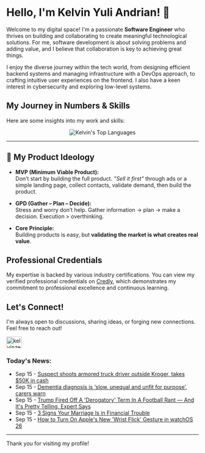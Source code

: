 # Hello, I'm Kelvin Yuli Andrian! 👋

Welcome to my digital space! I'm a passionate **Software Engineer** who thrives on building and collaborating to create meaningful technological solutions. For me, software development is about solving problems and adding value, and I believe that collaboration is key to achieving great things.

I enjoy the diverse journey within the tech world, from designing efficient backend systems and managing infrastructure with a DevOps approach, to crafting intuitive user experiences on the frontend. I also have a keen interest in cybersecurity and exploring low-level systems.

## My Journey in Numbers & Skills

Here are some insights into my work and skills:

<p align="center">
  <img src="https://github-readme-stats.vercel.app/api/top-langs/?username=kelvinzer0&layout=compact&theme=radical" alt="Kelvin's Top Languages" />
</p>

---

## 🚀 My Product Ideology

- **MVP (Minimum Viable Product):**  
  Don’t start by building the full product. *"Sell it first"* through ads or a simple landing page, collect contacts, validate demand, then build the product.

- **GPD (Gather – Plan – Decide):**  
  Stress and worry don’t help. Gather information → plan → make a decision. Execution > overthinking.

- **Core Principle:**  
  Building products is easy, but **validating the market is what creates real value**.

## Professional Credentials

My expertise is backed by various industry certifications. You can view my verified professional credentials on [Credly](https://www.credly.com/users/kelvin-yuli-andrian/badges), which demonstrates my commitment to professional excellence and continuous learning.

## Let's Connect!

I'm always open to discussions, sharing ideas, or forging new connections. Feel free to reach out!

<p align="left">
    <a href="https://linkedin.com/in/kelvinzero" target="blank"><img align="center" src="https://cdn.jsdelivr.net/npm/simple-icons@3.0.1/icons/linkedin.svg" alt="kelvinzero" height="30" width="40" /></a>
</p>

### Today's News:

<!-- feed start -->
- Sep 15 - [Suspect shoots armored truck driver outside Kroger, takes $50K in cash](https://www.yahoo.com/news/articles/shooting-investigation-outside-kroger-southwest-154536763.html)
- Sep 15 - [Dementia diagnosis is ‘slow, unequal and unfit for purpose’, carers warn](https://www.yahoo.com/news/articles/dementia-diagnosis-slow-unequal-unfit-230100787.html)
- Sep 15 - [Trump Fired Off A 'Derogatory' Term In A Football Rant — And It's Pretty Telling, Expert Says](https://www.yahoo.com/news/articles/trump-fired-off-derogatory-term-223026777.html)
- Sep 15 - [3 Signs Your Marriage Is in Financial Trouble](https://www.yahoo.com/lifestyle/articles/3-signs-marriage-financial-trouble-205742228.html)
- Sep 15 - [How to Turn On Apple's New 'Wrist Flick' Gesture in watchOS 26](https://tech.yahoo.com/wearables/articles/turn-apples-wrist-flick-gesture-203000290.html)
<!-- feed end -->

---

Thank you for visiting my profile!
